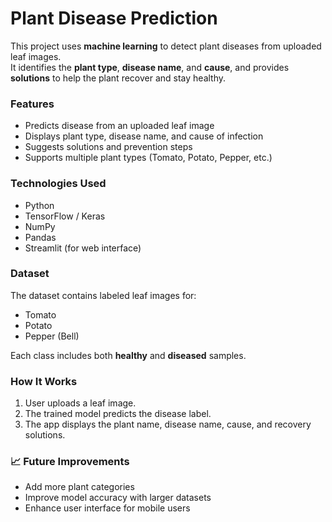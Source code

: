 # Plant Disease Prediction

This project uses **machine learning** to detect plant diseases from uploaded leaf images.  
It identifies the **plant type**, **disease name**, and **cause**, and provides **solutions** to help the plant recover and stay healthy.

### Features
- Predicts disease from an uploaded leaf image  
- Displays plant type, disease name, and cause of infection  
- Suggests solutions and prevention steps  
- Supports multiple plant types (Tomato, Potato, Pepper, etc.)

### Technologies Used
- Python  
- TensorFlow / Keras  
- NumPy  
- Pandas  
- Streamlit (for web interface)

### Dataset
The dataset contains labeled leaf images for:
- Tomato  
- Potato  
- Pepper (Bell)  

Each class includes both **healthy** and **diseased** samples.

### How It Works
1. User uploads a leaf image.  
2. The trained model predicts the disease label.  
3. The app displays the plant name, disease name, cause, and recovery solutions.

### 📈 Future Improvements
- Add more plant categories  
- Improve model accuracy with larger datasets  
- Enhance user interface for mobile users

